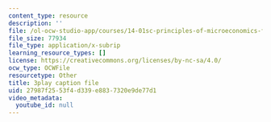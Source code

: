 ```yaml
---
content_type: resource
description: ''
file: /ol-ocw-studio-app/courses/14-01sc-principles-of-microeconomics-fall-2011/27987f2553f4d339e8837320e9de77d1_1jLfD9ulntU.srt
file_size: 77934
file_type: application/x-subrip
learning_resource_types: []
license: https://creativecommons.org/licenses/by-nc-sa/4.0/
ocw_type: OCWFile
resourcetype: Other
title: 3play caption file
uid: 27987f25-53f4-d339-e883-7320e9de77d1
video_metadata:
  youtube_id: null
---
```

